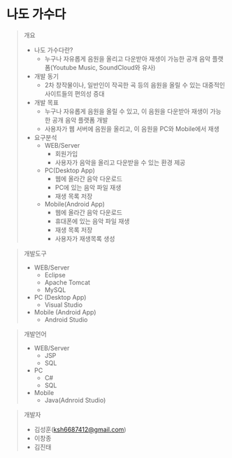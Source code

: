 # 나도 가수다

> 개요
> * 나도 가수다란?
>   - 누구나 자유롭게 음원을 올리고 다운받아 재생이 가능한 공개 음악 플랫폼(Youtube Music, SoundCloud와 유사)
> * 개발 동기
>   - 2차 창작물이나, 일반인이 작곡한 곡 등의 음원을 올릴 수 있는 대중적인 사이트들의 편의성 증대
> * 개발 목표
>   - 누구나 자유롭게 음원을 올릴 수 있고, 이 음원을 다운받아 재생이 가능한 공개 음악 플랫폼 개발
>   - 사용자가 웹 서버에 음원을 올리고, 이 음원을 PC와 Mobile에서 재생
> * 요구분석
>   - WEB/Server
>     + 회원가입
>     + 사용자가 음악을 올리고 다운받을 수 있는 환경 제공
>   - PC(Desktop App)
>     + 웹에 올라간 음악 다운로드
>     + PC에 있는 음악 파일 재생
>     + 재생 목록 저장
>   - Mobile(Android App)
>     + 웹에 올라간 음악 다운로드
>     + 휴대폰에 있는 음악 파일 재생
>     + 재생 목록 저장
>     + 사용자가 재생목록 생성

>  개발도구
>   - WEB/Server
>     + Eclipse
>     + Apache Tomcat
>     + MySQL
>   - PC (Desktop App)
>     + Visual Studio
>   - Mobile (Android App)
>     + Android Studio

>  개발언어
>   - WEB/Server
>     + JSP
>     + SQL
>   - PC
>     + C#     
>     + SQL
>   - Mobile
>     + Java(Adnroid Studio)  
     
> 개발자
> - 김성훈(ksh6687412@gmail.com)
> - 이창종
> - 김진태

